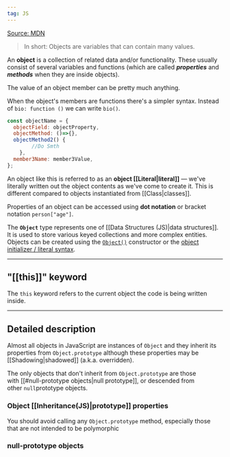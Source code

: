 ```yaml
---
tag: JS
---
```


[Source: MDN]( https://developer.mozilla.org/en-US/docs/Learn/JavaScript/Objects/Basics)

>In short: Objects are variables that can contain many values.

An **object** is a collection of related data and/or functionality. These usually consist of several variables and functions (which are called ***properties*** and ***methods*** when they are inside objects). 

The value of an object member can be pretty much anything.

When the object's members are functions there's a simpler syntax. Instead of `bio: function ()` we can write `bio()`.

``` js
const objectName = {
  objectField: objectProperty,
  objectMethod: ()=>{},
  objectMethod2() {
		//Do Smth  
	},
  member3Name: member3Value,
};
```

An object like this is referred to as an **object [[Literal|literal]]** — we've literally written out the object contents as we've come to create it. This is different compared to objects instantiated from [[Class|classes]].

Properties of an object can be accessed using **dot notation** or bracket notation `person["age"]`.


The **`Object`** type represents one of [[Data Structures (JS)|data structures]]. It is used to store various keyed collections and more complex entities. Objects can be created using the [`Object()`](https://developer.mozilla.org/en-US/docs/Web/JavaScript/Reference/Global_Objects/Object/Object) constructor or the [object initializer / literal syntax](https://developer.mozilla.org/en-US/docs/Web/JavaScript/Reference/Operators/Object_initializer).

___
## "[[this]]" keyword
The `this` keyword refers to the current object the code is being written inside.

_____
## Detailed description

Almost all objects in JavaScript are instances of `Object` and they inherit its properties from `Object.prototype` although these properties may be [[Shadowing|shadowed]] (a.k.a. overridden).

The only objects that don't inherit from `Object.prototype` are those with [[#null-prototype objects|null prototype]], or descended from other `null`prototype objects.

### Object [[Inheritance(JS)|prototype]] properties

You should avoid calling any `Object.prototype` method, especially those that are not intended to be polymorphic

### null-prototype objects
